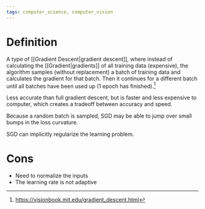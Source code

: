 ```yaml
---
tags: computer_science, computer_vision
---
```


# Definition

A type of [[Gradient Descent|gradient descent]], where instead of calculating the [[Gradient|gradients]] of all training data (expensive), the algorithm samples (without replacement) a batch of training data and calculates the gradient for that batch. Then it continues for a different batch until all batches have been used up ($1$ epoch has finished).[^1]

Less accurate than full gradient descent, but is faster and less expensive to computer, which creates a tradeoff between accuracy and speed.

Because a random batch is sampled, SGD may be able to jump over small bumps in the loss curvature.

SGD can implicitly regularize the learning problem.

# Cons
- Need to normalize the inputs
- The learning rate is not adaptive

[^1]: https://visionbook.mit.edu/gradient_descent.html